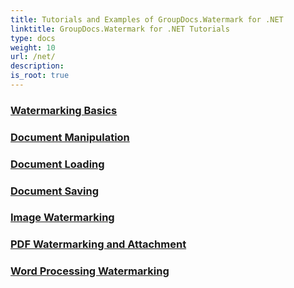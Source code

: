 ```yaml
---
title: Tutorials and Examples of GroupDocs.Watermark for .NET 
linktitle: GroupDocs.Watermark for .NET Tutorials
type: docs
weight: 10
url: /net/
description:
is_root: true
---
```


### [Watermarking Basics](./watermarking-basics/)

### [Document Manipulation](./document-manipulation/)

### [Document Loading](./document-loadings/)

### [Document Saving](./document-savings/)

### [Image Watermarking](./image-watermarkings/)

### [PDF Watermarking and Attachment](./pdf-watermarking-attachments/)

### [Word Processing Watermarking](./word-processing-watermarkings/)
